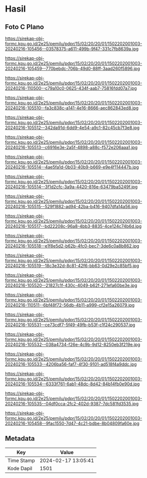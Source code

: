 # Hasil

## Foto C Plano

https://sirekap-obj-formc.kpu.go.id/2e25/pemilu/pdpr/15/02/20/20/01/1502202001003-20240216-105456--03578375-a611-499b-9f47-331c7fb8639a.jpg

https://sirekap-obj-formc.kpu.go.id/2e25/pemilu/pdpr/15/02/20/20/01/1502202001003-20240216-105459--770bebdc-706b-49d0-88ff-3aad260f5896.jpg

https://sirekap-obj-formc.kpu.go.id/2e25/pemilu/pdpr/15/02/20/20/01/1502202001003-20240216-110500--c79a10c0-0625-434f-aab7-75816fdd07a7.jpg

https://sirekap-obj-formc.kpu.go.id/2e25/pemilu/pdpr/15/02/20/20/01/1502202001003-20240216-105510--fa3c838c-a141-4e16-8666-aec862843ed8.jpg

https://sirekap-obj-formc.kpu.go.id/2e25/pemilu/pdpr/15/02/20/20/01/1502202001003-20240216-105512--342da91d-6dd9-4e54-a9c1-82c45cb7f3e8.jpg

https://sirekap-obj-formc.kpu.go.id/2e25/pemilu/pdpr/15/02/20/20/01/1502202001003-20240216-105513--c6916e3e-2a5f-4898-a88c-f572e206aaa1.jpg

https://sirekap-obj-formc.kpu.go.id/2e25/pemilu/pdpr/15/02/20/20/01/1502202001003-20240216-105514--4ae5fa1d-0b03-40b9-b669-e9e4f114447b.jpg

https://sirekap-obj-formc.kpu.go.id/2e25/pemilu/pdpr/15/02/20/20/01/1502202001003-20240216-105514--3f1d2cfc-3a9a-4420-816e-63479ba5249f.jpg

https://sirekap-obj-formc.kpu.go.id/2e25/pemilu/pdpr/15/02/20/20/01/1502202001003-20240216-105515--529f1882-ad94-42ba-b416-9407dfa14a56.jpg

https://sirekap-obj-formc.kpu.go.id/2e25/pemilu/pdpr/15/02/20/20/01/1502202001003-20240216-105517--bd22208c-96a8-4bb3-8835-4ce124c74b6d.jpg

https://sirekap-obj-formc.kpu.go.id/2e25/pemilu/pdpr/15/02/20/20/01/1502202001003-20240216-105518--e1f8e5d2-b62b-4fc0-bec7-3de6c0a8b862.jpg

https://sirekap-obj-formc.kpu.go.id/2e25/pemilu/pdpr/15/02/20/20/01/1502202001003-20240216-105519--18c3e32d-8c81-42f6-bb63-0d29e2c85bf5.jpg

https://sirekap-obj-formc.kpu.go.id/2e25/pemilu/pdpr/15/02/20/20/01/1502202001003-20240216-105520--21827c1f-430c-4049-b62f-271efa60be3e.jpg

https://sirekap-obj-formc.kpu.go.id/2e25/pemilu/pdpr/15/02/20/20/01/1502202001003-20240216-110511--6bf48f72-56db-4b11-a999-cf2e15a26079.jpg

https://sirekap-obj-formc.kpu.go.id/2e25/pemilu/pdpr/15/02/20/20/01/1502202001003-20240216-105531--ce73cdf7-5f49-49fb-b53f-c1f24c290537.jpg

https://sirekap-obj-formc.kpu.go.id/2e25/pemilu/pdpr/15/02/20/20/01/1502202001003-20240216-105532--038a4734-f26e-4c9b-9d12-8250eb3f219e.jpg

https://sirekap-obj-formc.kpu.go.id/2e25/pemilu/pdpr/15/02/20/20/01/1502202001003-20240216-105533--4206ba56-faf7-4f30-9101-ad518f4a9ddc.jpg

https://sirekap-obj-formc.kpu.go.id/2e25/pemilu/pdpr/15/02/20/20/01/1502202001003-20240216-105534--6333f761-6ab1-48dc-8d42-84b14fb0e90d.jpg

https://sirekap-obj-formc.kpu.go.id/2e25/pemilu/pdpr/15/02/20/20/01/1502202001003-20240216-105535--04df0cca-2fc2-402d-9387-7dc581fd3535.jpg

https://sirekap-obj-formc.kpu.go.id/2e25/pemilu/pdpr/15/02/20/20/01/1502202001003-20240216-105458--9fac1550-7d47-4c21-bdbe-8b04809fa60e.jpg


## Metadata

| Key        | Value               |
| ---------- | ------------------- |
| Time Stamp | 2024-02-17 13:05:41 |
| Kode Dapil | 1501                |



